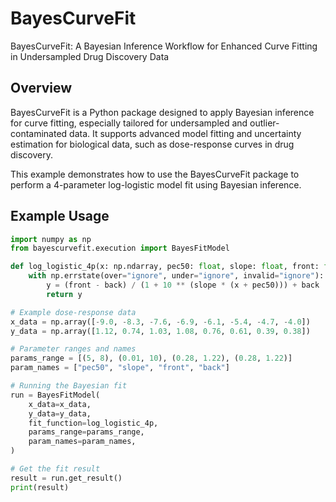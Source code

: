 # BayesCurveFit

BayesCurveFit: A Bayesian Inference Workflow for Enhanced Curve Fitting in Undersampled Drug Discovery Data

## Overview
BayesCurveFit is a Python package designed to apply Bayesian inference for curve fitting, especially tailored for undersampled and outlier-contaminated data. It supports advanced model fitting and uncertainty estimation for biological data, such as dose-response curves in drug discovery.

This example demonstrates how to use the BayesCurveFit package to perform a 4-parameter log-logistic model fit using Bayesian inference.

## Example Usage

```python
import numpy as np
from bayescurvefit.execution import BayesFitModel

def log_logistic_4p(x: np.ndarray, pec50: float, slope: float, front: float, back: float) -> np.ndarray:
    with np.errstate(over="ignore", under="ignore", invalid="ignore"):
        y = (front - back) / (1 + 10 ** (slope * (x + pec50))) + back
        return y

# Example dose-response data
x_data = np.array([-9.0, -8.3, -7.6, -6.9, -6.1, -5.4, -4.7, -4.0])
y_data = np.array([1.12, 0.74, 1.03, 1.08, 0.76, 0.61, 0.39, 0.38])

# Parameter ranges and names
params_range = [(5, 8), (0.01, 10), (0.28, 1.22), (0.28, 1.22)]
param_names = ["pec50", "slope", "front", "back"]

# Running the Bayesian fit
run = BayesFitModel(
    x_data=x_data,
    y_data=y_data,
    fit_function=log_logistic_4p,
    params_range=params_range,
    param_names=param_names,
)

# Get the fit result
result = run.get_result()
print(result)